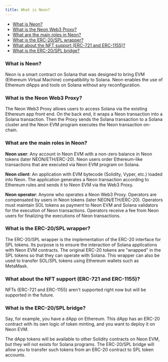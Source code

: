 ```yaml
---
title: What is Neon?
---
```


  * [What is Neon?](#what-is-neon)
  * [What is the Neon Web3 Proxy?](#what-is-the-neon-web3-proxy)
  * [What are the main roles in Neon?](#what-are-the-main-roles-in-neon)
  * [What is the ERC-20/SPL wrapper?](#what-is-the-erc-20spl-wrapper)
  * [What about the NFT support (ERC-721 and ERC-1155)?](#what-about-the-nft-support-erc-721-and-erc-1155)
  * [What is the ERC-20/SPL bridge?](#what-is-the-erc-20spl-bridge)

### What is Neon?

Neon is a smart contract on Solana that was designed to bring EVM (Ethereum Virtual Machine) compatibility to Solana. Neon enables the use of Ethereum dApps and tools on Solana without any reconfiguration.

### What is the Neon Web3 Proxy?

The Neon Web3 Proxy allows users to access Solana via the existing Ethereum app front end. On the back end, it wraps a Neon transaction into a Solana transaction. Then the Proxy sends the Solana transaction to a Solana cluster and the Neon EVM program executes the Neon transaction on-chain.

### What are the main roles in Neon?

**Neon user**: Any account in Neon EVM with a non-zero balance in Neon tokens (later NEON/ETH/ERC-20).
Neon users order Ethereum-like transactions that are executed via Neon EVM program on Solana.

**Neon client**: An application with EVM bytecode (Solidity, Vyper, etc.) loaded into Neon.
The application generates a Neon transaction according to Ethereum rules and sends it to Neon EVM
via the Web3 Proxy.

**Neon operator**: Anyone who operates a Neon Web3 Proxy. Operators are compensated by users in
Neon tokens (later NEON/ETH/ERC-20). Operators must maintain SOL tokens as payment to Neon EVM and
Solana validators for the execution of Neon transactions. Operators receive a fee from Neon users for finalizing the executions of Neon transactions.

### What is the ERC-20/SPL wrapper?

The ERC-20/SPL wrapper is the implementation of the ERC-20 interface for SPL tokens. Its purpose is to ensure the interaction of Solana applications with Neon EVM contracts. The original ERC-20 tokens are "wrapped" in the SPL tokens so that they can operate with Solana. This wrapper can also be used to transfer SOL/SPL tokens using Ethereum wallets such as MetaMask.

### What about the NFT support (ERC-721 and ERC-1155)?

NFTs (ERC-721 and ERC-1155) aren't supported right now but will be supported in the future.

### What is the ERC-20/SPL bridge?

Say, for example, you have a dApp on Ethereum. This dApp has an ERC-20 contract with its own logic of token minting, and you want to deploy it on Neon EVM.

The dApp tokens will be available to other Solidity contracts on Neon EVM, but they will not exists for Solana programs. The ERC-20/SPL bridge will allow you to transfer such tokens from an ERC-20 contract to SPL token accounts.
